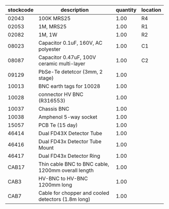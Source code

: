 |stockcode|description|quantity|location|
|---------|-----------|--------|--------|
|02043|100K MRS25|1.00|R4|
|02053|1M, MRS25|1.00|R1|
|02082|1M, 1W|1.00|R2|
|08023|Capacitor 0.1uF, 160V, AC polyester|1.00|C1|
|08087|Capacitor 0.47uF, 100V ceramic multi-layer|1.00|C2|
|09129|PbSe-Te detetcor (3mm, 2 stage)|1.00||
|10013|BNC earth tags for 10028|1.00||
|10028|connector HV BNC (R316553)|1.00||
|10037|Chassis BNC|1.00||
|10038|Amphenol  5-way socket|1.00||
|15057|PCB Te  (15 day)|1.00||
|46414|Dual FD43X Detector Tube|1.00||
|46416|Dual FD43x Detector Tube Mount|1.00||
|46417|Dual FD43x Detector Ring|1.00||
|CAB17|Thin cable BNC to BNC cable, 1200mm overall length|1.00||
|CAB3|HV-BNC to HV-BNC 1200mm long|1.00||
|CAB7|Cable for chopper and cooled detectors (1.8m long)|1.00||
